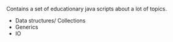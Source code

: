 Contains a set of educationary java scripts about a lot of topics.
 - Data structures/ Collections
 - Generics
 - IO
